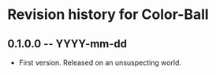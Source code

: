 # Revision history for Color-Ball

## 0.1.0.0 -- YYYY-mm-dd

* First version. Released on an unsuspecting world.
